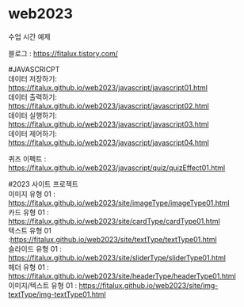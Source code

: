 # web2023
수업 시간  예제

블로그 : https://fitalux.tistory.com/   

#JAVASCRICPT   
데이터 저장하기: https://fitalux.github.io/web2023/javascript/javascript01.html    
데이터 출력하기: https://fitalux.github.io/web2023/javascript/javascript02.html   
데이터 실행하기: https://fitalux.github.io/web2023/javascript/javascript03.html   
데이터 제어하기: https://fitalux.github.io/web2023/javascript/javascript04.html   

퀴즈 이펙트 : https://fitalux.github.io/web2023/javascript/quiz/quizEffect01.html    


#2023 사이트 프로젝트   
이미지 유형 01 : https://fitalux.github.io/web2023/site/imageType/imageType01.html   
카드 유형 01 : https://fitalux.github.io/web2023/site/cardType/cardType01.html   
텍스트 유형 01 :https://fitalux.github.io/web2023/site/textType/textType01.html   
슬라이드 유형 01 : https://fitalux.github.io/web2023/site/sliderType/sliderType01.html   
헤더 유형 01 : https://fitalux.github.io/web2023/site/headerType/headerType01.html   
이미지/텍스트 유형 01 : https://fitalux.github.io/web2023/site/img-textType/img-textType01.html   
